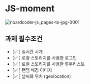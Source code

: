 # JS-moment

![noardcoder-js_pages-to-jpg-0001](https://user-images.githubusercontent.com/104378330/189536759-a88e6db0-7155-4036-8318-00f8bfb3dfc7.jpg)


## 과제 필수조건
- [:white_check_mark:  ] 실시간 시계
- [:white_check_mark:  ] 로컬 스토리지를 사용한 로그인
- [:white_check_mark:  ] 로컬 스토리지를 사용한 투두리스트
- [:white_check_mark:  ] 랜덤 배경 이미지
- [:white_check_mark:  ] 날씨와 위치 (geolocation)
